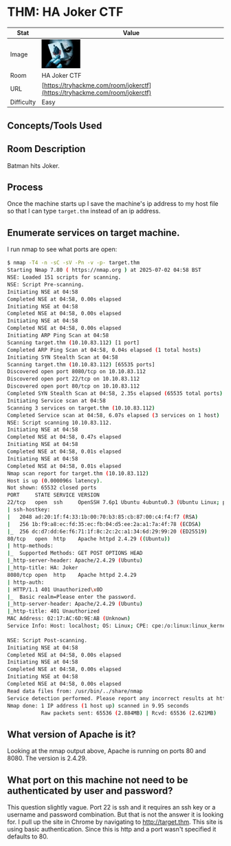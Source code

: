 # THM: HA Joker CTF

| Stat | Value |
| ---------- | -------------------------------------------- |
| Image | <img src="../../images/write_ups/try_hack_me/ha_joker_ctf/ha_joker_ctf.jpeg" alt="HA Joker CTF" width="90"/> |
| Room | HA Joker CTF |
| URL | [https://tryhackme.com/room/jokerctf](https://tryhackme.com/room/jokerctf) |
| Difficulty | Easy |

## Concepts/Tools Used



## Room Description

Batman hits Joker.

## Process

Once the machine starts up I save the machine's ip address to my host file so that I can type `target.thm` instead of an ip address.

## Enumerate services on target machine.

I run nmap to see what ports are open:
```bash
$ nmap -T4 -n -sC -sV -Pn -v -p- target.thm
Starting Nmap 7.80 ( https://nmap.org ) at 2025-07-02 04:58 BST
NSE: Loaded 151 scripts for scanning.
NSE: Script Pre-scanning.
Initiating NSE at 04:58
Completed NSE at 04:58, 0.00s elapsed
Initiating NSE at 04:58
Completed NSE at 04:58, 0.00s elapsed
Initiating NSE at 04:58
Completed NSE at 04:58, 0.00s elapsed
Initiating ARP Ping Scan at 04:58
Scanning target.thm (10.10.83.112) [1 port]
Completed ARP Ping Scan at 04:58, 0.04s elapsed (1 total hosts)
Initiating SYN Stealth Scan at 04:58
Scanning target.thm (10.10.83.112) [65535 ports]
Discovered open port 8080/tcp on 10.10.83.112
Discovered open port 22/tcp on 10.10.83.112
Discovered open port 80/tcp on 10.10.83.112
Completed SYN Stealth Scan at 04:58, 2.35s elapsed (65535 total ports)
Initiating Service scan at 04:58
Scanning 3 services on target.thm (10.10.83.112)
Completed Service scan at 04:58, 6.07s elapsed (3 services on 1 host)
NSE: Script scanning 10.10.83.112.
Initiating NSE at 04:58
Completed NSE at 04:58, 0.47s elapsed
Initiating NSE at 04:58
Completed NSE at 04:58, 0.01s elapsed
Initiating NSE at 04:58
Completed NSE at 04:58, 0.01s elapsed
Nmap scan report for target.thm (10.10.83.112)
Host is up (0.000096s latency).
Not shown: 65532 closed ports
PORT     STATE SERVICE VERSION
22/tcp   open  ssh     OpenSSH 7.6p1 Ubuntu 4ubuntu0.3 (Ubuntu Linux; protocol 2.0)
| ssh-hostkey: 
|   2048 ad:20:1f:f4:33:1b:00:70:b3:85:cb:87:00:c4:f4:f7 (RSA)
|   256 1b:f9:a8:ec:fd:35:ec:fb:04:d5:ee:2a:a1:7a:4f:78 (ECDSA)
|_  256 dc:d7:dd:6e:f6:71:1f:8c:2c:2c:a1:34:6d:29:99:20 (ED25519)
80/tcp   open  http    Apache httpd 2.4.29 ((Ubuntu))
| http-methods: 
|_  Supported Methods: GET POST OPTIONS HEAD
|_http-server-header: Apache/2.4.29 (Ubuntu)
|_http-title: HA: Joker
8080/tcp open  http    Apache httpd 2.4.29
| http-auth: 
| HTTP/1.1 401 Unauthorized\x0D
|_  Basic realm=Please enter the password.
|_http-server-header: Apache/2.4.29 (Ubuntu)
|_http-title: 401 Unauthorized
MAC Address: 02:17:AC:6D:9E:AB (Unknown)
Service Info: Host: localhost; OS: Linux; CPE: cpe:/o:linux:linux_kernel

NSE: Script Post-scanning.
Initiating NSE at 04:58
Completed NSE at 04:58, 0.00s elapsed
Initiating NSE at 04:58
Completed NSE at 04:58, 0.00s elapsed
Initiating NSE at 04:58
Completed NSE at 04:58, 0.00s elapsed
Read data files from: /usr/bin/../share/nmap
Service detection performed. Please report any incorrect results at https://nmap.org/submit/ .
Nmap done: 1 IP address (1 host up) scanned in 9.95 seconds
           Raw packets sent: 65536 (2.884MB) | Rcvd: 65536 (2.621MB)
```

## What version of Apache is it?

Looking at the nmap output above, Apache is running on ports 80 and 8080. The version is 2.4.29.

## What port on this machine not need to be authenticated by user and password?

This question slightly vague. Port 22 is ssh and it requires an ssh key or a username and password combination. But that is not the answer it is looking for. I pull up the site in Chrome by navigating to http://target.thm. This site is using basic authentication. Since this is http and a port wasn't specified it defaults to 80.
